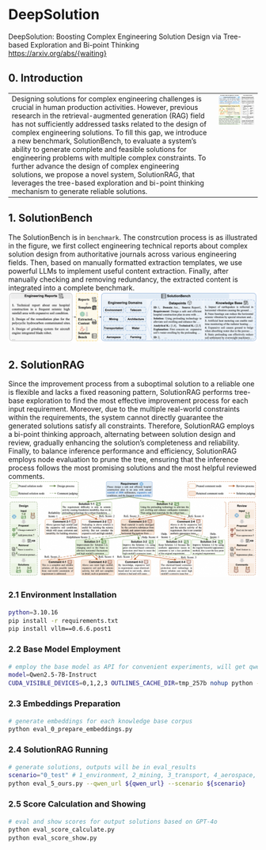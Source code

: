 # DeepSolution
DeepSolution: Boosting Complex Engineering Solution Design via Tree-based Exploration and Bi-point Thinking         
https://arxiv.org/abs/{waiting}


## 0. Introduction
<!-- Designing solutions for complex engineering challenges is crucial in human production activities. 
However, previous research in the retrieval-augmented generation (RAG) field has not sufficiently addressed tasks related to the design of complex engineering solutions. 
To fill this gap, we introduce a new benchmark, SolutionBench, to evaluate a system’s ability to generate complete and feasible solutions for engineering problems with multiple complex constraints. 
To further advance the design of complex engineering solutions, we propose a novel system, SolutionRAG, that leverages the tree-based exploration and bi-point thinking mechanism to generate reliable solutions. 
![](utils/head_fig.PNG) -->
<table style="border: none; border-collapse: collapse;">
  <tr>
    <td style="border: none; vertical-align: top;">
      Designing solutions for complex engineering challenges is crucial in human production activities. 
      However, previous research in the retrieval-augmented generation (RAG) field has not sufficiently addressed tasks related to the design of complex engineering solutions. 
      To fill this gap, we introduce a new benchmark, SolutionBench, to evaluate a system’s ability to generate complete and feasible solutions for engineering problems with multiple complex constraints. 
      To further advance the design of complex engineering solutions, we propose a novel system, SolutionRAG, that leverages the tree-based exploration and bi-point thinking mechanism to generate reliable solutions.
    </td>
    <td style="border: none; vertical-align: top;">
      <img src="utils/head_fig.PNG" alt="Figure" style="max-width: 100%; height: auto;">
    </td>
  </tr>
</table>

## 1. SolutionBench
The SolutionBench is in ```benchmark```. The constrcution process is as illustrated in the figure, we first collect engineering technical reports about complex solution design from authoritative journals across various engineering fields. Then, based on manually formatted extraction templates, we use powerful LLMs to implement useful content extraction. Finally, after  manually checking and removing redundancy, the extracted content is integrated into a complete benchmark.
![](utils/bench_fig.png)

## 2. SolutionRAG
Since the improvement process from a suboptimal solution to a reliable one is flexible and lacks a fixed reasoning pattern, SolutionRAG performs tree-base exploration to find the most effective improvement process for each input requirement.
Moreover, due to the multiple real-world constraints within the requirements, the system cannot directly guarantee the generated solutions satisfy all constraints. Therefore, SolutionRAG employs a bi-point thinking approach, alternating between solution design and review, gradually enhancing the solution’s completeness and reliability.
Finally, to balance inference performance and efficiency, SolutionRAG employs node evaluation to prune the tree, ensuring that the inference process follows the most promising solutions and the most helpful reviewed comments. 
![](utils/method_fig.png)

### 2.1 Environment Installation
```bash
python=3.10.16
pip install -r requirements.txt
pip install vllm==0.6.6.post1
```

### 2.2 Base Model Employment
```bash
# employ the base model as API for convenient experiments, will get qwen_url
model=Qwen2.5-7B-Instruct
CUDA_VISIBLE_DEVICES=0,1,2,3 OUTLINES_CACHE_DIR=tmp_257b nohup python -m vllm.entrypoints.openai.api_server --model ${model} --served-model-name Qwen --tensor-parallel-size 4 --port 1225 --gpu_memory_utilization 0.45 --disable-custom-all-reduce > vllm_257b.log 

```

### 2.3 Embeddings Preparation
```bash
# generate embeddings for each knowledge base corpus
python eval_0_prepare_embeddings.py
```

### 2.4 SolutionRAG Running
```bash
# generate solutions, outputs will be in eval_results
scenario="0_test" # 1_environment, 2_mining, 3_transport, 4_aerospace, 5_telecom, 6_architecture, 7_water, 8_farming
python eval_5_ours.py --qwen_url ${qwen_url} --scenario ${scenario}
```

### 2.5 Score Calculation and Showing
```bash
# eval and show scores for output solutions based on GPT-4o
python eval_score_calculate.py
python eval_score_show.py        
```